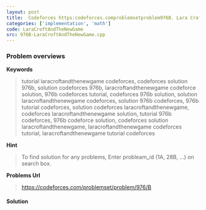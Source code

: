 ```yaml
---
layout: post
title:  Codeforces https:codeforces.comproblemsetproblem976B. Lara Croft and the New Game solution
categories: ['implementation', 'math']
code: LaraCroftAndTheNewGame
src: 976B-LaraCroftAndTheNewGame.cpp
---
```

### **Problem overviews**

**Keywords**
> tutorial laracroftandthenewgame codeforces, codeforces solution 976b, solution codeforces 976b, laracroftandthenewgame codeforce solution, 976b codeforces tutorial, codeforces 976b solution, solution laracroftandthenewgame codeforces, solution 976b codeforces, 976b tutorial codeforces, solution codeforces laracroftandthenewgame, codeforces laracroftandthenewgame solution, tutorial 976b codeforces, 976b codeforce solution, codeforces solution laracroftandthenewgame, laracroftandthenewgame codeforces tutorial, laracroftandthenewgame tutorial codeforces

**Hint**
> To find solution for any problems, Enter probleam_id (1A, 28B, ...) on search box. 

**Problems Url**
> https://codeforces.com/problemset/problem/976/B

#### **Solution**



